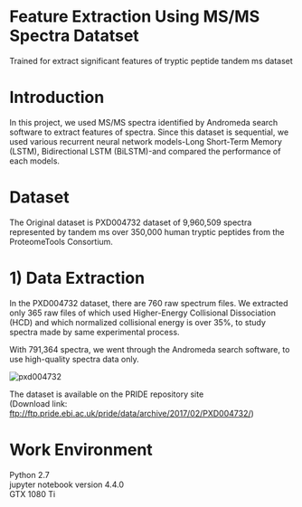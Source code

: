 # Feature Extraction Using MS/MS Spectra Datatset
Trained for extract significant features of tryptic peptide tandem ms dataset 
  # Introduction
  In this project, we used MS/MS spectra identified by Andromeda search software to extract features of spectra. Since this dataset is sequential, we used various recurrent neural network models-Long Short-Term Memory (LSTM), Bidirectional LSTM (BiLSTM)-and compared the performance of each models.
  
  # Dataset
  The Original dataset is PXD004732 dataset of 9,960,509 spectra represented by tandem ms over 350,000 human tryptic peptides from the ProteomeTools Consortium. 
  
   # 1) Data Extraction
   In the PXD004732 dataset, there are 760 raw spectrum files. We extracted only 365 raw files of which used Higher-Energy Collisional Dissociation (HCD) and which normalized collisional energy is over 35%, to study spectra made by same experimental process.
   
    
  With 791,364 spectra, we went through the Andromeda search software, to use high-quality spectra data only. 
  
![pxd004732](https://user-images.githubusercontent.com/52642328/60783392-6cd2fe00-a185-11e9-9f8b-2819d5c78619.PNG)

  
  The dataset is available on the PRIDE repository site <br>
  (Download link: ftp://ftp.pride.ebi.ac.uk/pride/data/archive/2017/02/PXD004732/)

  # Work Environment
  Python 2.7 <br>
  jupyter notebook version 4.4.0 <br>
  GTX 1080 Ti
  
  
